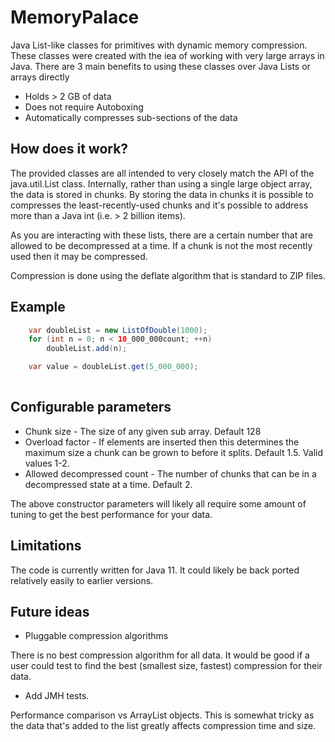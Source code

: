 # MemoryPalace
Java List-like classes for primitives with dynamic memory compression. These
classes were created with the iea of working with very large arrays in Java.
There are 3 main benefits to using these classes over Java Lists or arrays
directly

- Holds > 2 GB of data
- Does not require Autoboxing
- Automatically compresses sub-sections of the data

## How does it work?

The provided classes are all intended to very closely match the API
of the java.util.List class. Internally, rather than using a single
large object array, the data is stored in chunks. By storing the data
in chunks it is possible to compresses the least-recently-used chunks
and it's possible to address more than a Java int (i.e. > 2 billion items).

As you are interacting with these lists, there are a certain number that
are allowed to be decompressed at a time. If a chunk is not the most recently
used then it may be compressed.

Compression is done using the deflate algorithm that is standard to ZIP files.

## Example

``` Java
    var doubleList = new ListOfDouble(1000);
    for (int n = 0; n < 10_000_000count; ++n)
        doubleList.add(n);

    var value = doubleList.get(5_000_000);
    
```

## Configurable parameters

- Chunk size - The size of any given sub array. Default 128
- Overload factor - If elements are inserted then this determines the maximum size a chunk can be grown to before it splits. Default 1.5. Valid values 1-2.
- Allowed decompressed count - The number of chunks that can be in a decompressed state at a time. Default 2.

The above constructor parameters will likely all require some amount of tuning
to get the best performance for your data.

## Limitations

The code is currently written for Java 11. It could likely be back ported
relatively easily to earlier versions.

## Future ideas

- Pluggable compression algorithms

There is no best compression algorithm for all data. It would be good if
a user could test to find the best (smallest size, fastest) compression
for their data.

- Add JMH tests.

Performance comparison vs ArrayList objects. This is somewhat tricky as the
data that's added to the list greatly affects compression time and size.
